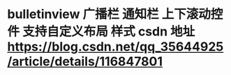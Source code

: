 # bulletinview  广播栏 通知栏 上下滚动控件 支持自定义布局 样式 csdn 地址 https://blog.csdn.net/qq_35644925/article/details/116847801

